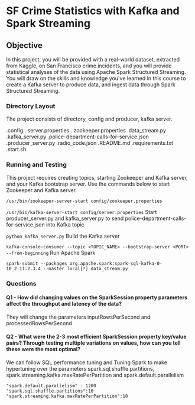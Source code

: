 <h1>SF Crime Statistics with Kafka and Spark Streaming</h1>

<h2>Objective</h2>
<p>
In this project, you will be provided with a real-world dataset, extracted from Kaggle, on San Francisco crime incidents, and you will provide statistical analyses of the data using Apache Spark Structured Streaming. You will draw on the skills and knowledge you've learned in this course to create a Kafka server to produce data, and ingest data through Spark Structured Streaming.</p>

<h3>Directory Layout</h3>
<p>The project consists of directory, config and producer, kafka server.</p>
<p>
.config
.     server.properties
.     zookeeper.properties
.data_stream.py
.kafka_server.py
.police-department-calls-for-service.json
.producer_server.py
.radio_code.json
.README.md
.requirements.txt
.start.sh
</p> 

<h3>Running and Testing</h3>
This project requires creating topics, starting Zookeeper and Kafka server, and your Kafka bootstrap server. Use the commands below to start Zookeeper and Kafka server.

`/usr/bin/zookeeper-server-start config/zookeeper.properties`

`/usr/bin/kafka-server-start config/server.properties`
 Start producer_server.py and kafka_server.py to send police-department-calls-for-service.json into Kafka topic

`python kafka_server.py`
 Build the Kafka server

`kafka-console-consumer --topic <TOPIC_NAME> --bootstrap-server <PORT> --from-beginning`
 Run Apache Spark

`spark-submit --packages org.apache.spark:spark-sql-kafka-0-10_2.11:2.3.4 --master local[*] data_stream.py`

<h3>Questions</h3>
<h4>Q1 - How did changing values on the SparkSession property parameters affect the throughput and latency of the data?</h4>
         They will change the parameters inputRowsPerSecond and processedRowsPerSecond

<h4>Q2 - What were the 2-3 most efficient SparkSession property key/value pairs? Through testing multiple variations on values, how can you tell these were the most optimal?</h4>
    We can follow SQL performance tuning and Tuning Spark to make hypertuning over the parameters spark.sql.shuffle.partitions, spark.streaming.kafka.maxRatePerPartition 
    and spark.default.parallelism

    "spark.default.parallelism" : 1200
    "spark.sql.shuffle.partitions":10
    "spark.streaming.kafka.maxRatePerPartition":10
